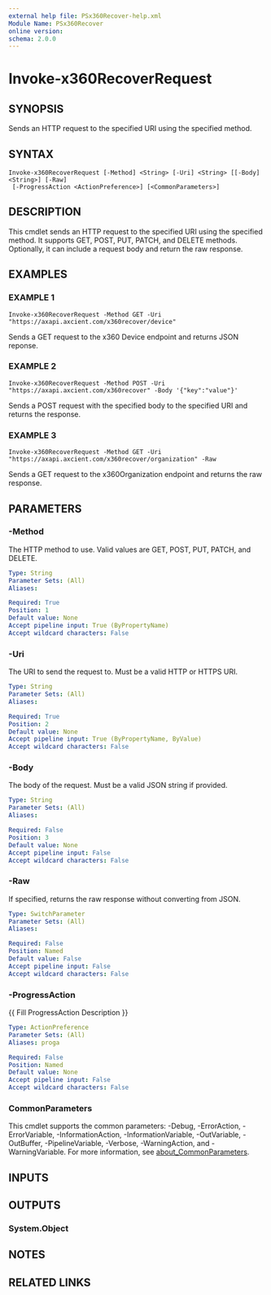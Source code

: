 ```yaml
---
external help file: PSx360Recover-help.xml
Module Name: PSx360Recover
online version:
schema: 2.0.0
---
```


# Invoke-x360RecoverRequest

## SYNOPSIS
Sends an HTTP request to the specified URI using the specified method.

## SYNTAX

```
Invoke-x360RecoverRequest [-Method] <String> [-Uri] <String> [[-Body] <String>] [-Raw]
 [-ProgressAction <ActionPreference>] [<CommonParameters>]
```

## DESCRIPTION
This cmdlet sends an HTTP request to the specified URI using the specified method.
It supports GET, POST, PUT, PATCH, and DELETE methods.
Optionally, it can include a request body and return the raw response.

## EXAMPLES

### EXAMPLE 1
```
Invoke-x360RecoverRequest -Method GET -Uri "https://axapi.axcient.com/x360recover/device"
```

Sends a GET request to the x360 Device endpoint and returns JSON reponse.

### EXAMPLE 2
```
Invoke-x360RecoverRequest -Method POST -Uri "https://axapi.axcient.com/x360recover" -Body '{"key":"value"}'
```

Sends a POST request with the specified body to the specified URI and returns the response.

### EXAMPLE 3
```
Invoke-x360RecoverRequest -Method GET -Uri "https://axapi.axcient.com/x360recover/organization" -Raw
```

Sends a GET request to the x360Organization endpoint and returns the raw response.

## PARAMETERS

### -Method
The HTTP method to use.
Valid values are GET, POST, PUT, PATCH, and DELETE.

```yaml
Type: String
Parameter Sets: (All)
Aliases:

Required: True
Position: 1
Default value: None
Accept pipeline input: True (ByPropertyName)
Accept wildcard characters: False
```

### -Uri
The URI to send the request to.
Must be a valid HTTP or HTTPS URI.

```yaml
Type: String
Parameter Sets: (All)
Aliases:

Required: True
Position: 2
Default value: None
Accept pipeline input: True (ByPropertyName, ByValue)
Accept wildcard characters: False
```

### -Body
The body of the request.
Must be a valid JSON string if provided.

```yaml
Type: String
Parameter Sets: (All)
Aliases:

Required: False
Position: 3
Default value: None
Accept pipeline input: False
Accept wildcard characters: False
```

### -Raw
If specified, returns the raw response without converting from JSON.

```yaml
Type: SwitchParameter
Parameter Sets: (All)
Aliases:

Required: False
Position: Named
Default value: False
Accept pipeline input: False
Accept wildcard characters: False
```

### -ProgressAction
{{ Fill ProgressAction Description }}

```yaml
Type: ActionPreference
Parameter Sets: (All)
Aliases: proga

Required: False
Position: Named
Default value: None
Accept pipeline input: False
Accept wildcard characters: False
```

### CommonParameters
This cmdlet supports the common parameters: -Debug, -ErrorAction, -ErrorVariable, -InformationAction, -InformationVariable, -OutVariable, -OutBuffer, -PipelineVariable, -Verbose, -WarningAction, and -WarningVariable. For more information, see [about_CommonParameters](http://go.microsoft.com/fwlink/?LinkID=113216).

## INPUTS

## OUTPUTS

### System.Object
## NOTES

## RELATED LINKS
